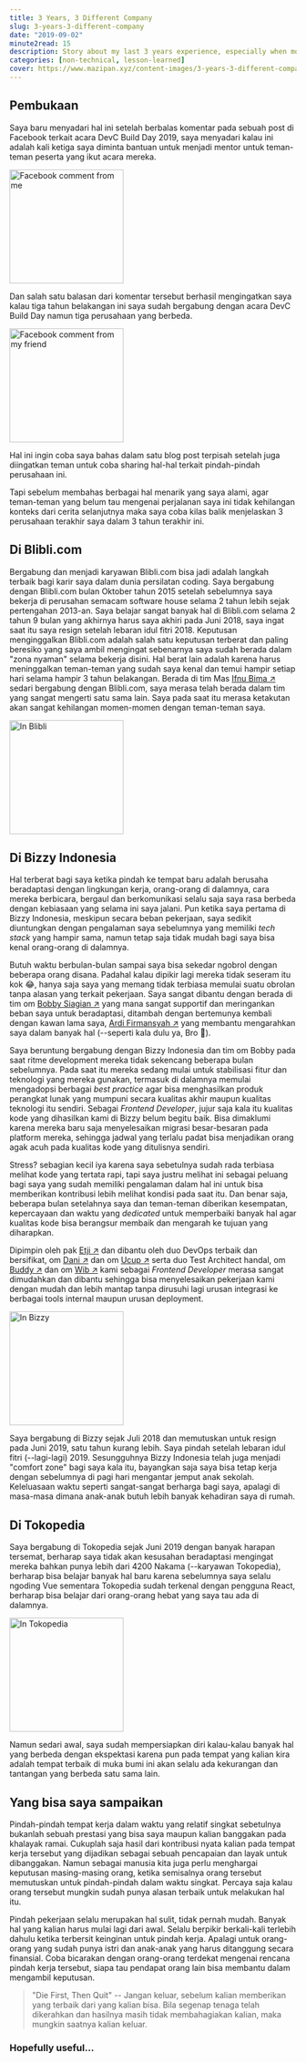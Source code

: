 ```yaml
---
title: 3 Years, 3 Different Company
slug: 3-years-3-different-company
date: "2019-09-02"
minute2read: 15
description: Story about my last 3 years experience, especially when moving from one to another company
categories: [non-technical, lesson-learned]
cover: https://www.mazipan.xyz/content-images/3-years-3-different-company/lion-nTfGYGPURFA.jpg
---
```


## Pembukaan

Saya baru menyadari hal ini setelah berbalas komentar pada sebuah post di Facebook terkait acara DevC Build Day 2019, saya menyadari kalau ini adalah kali ketiga saya diminta bantuan untuk menjadi mentor untuk teman-teman peserta yang ikut acara mereka.

<img v-lazyload src="/images/placeholder-1x1.png" data-src="/content-images/3-years-3-different-company/fb-comment-1.png" alt="Facebook comment from me" height="200px" width="200px">

Dan salah satu balasan dari komentar tersebut berhasil mengingatkan saya kalau tiga tahun belakangan ini saya sudah bergabung dengan acara DevC Build Day namun tiga perusahaan yang berbeda.

<img v-lazyload src="/images/placeholder-1x1.png" data-src="/content-images/3-years-3-different-company/fb-comment-2.png" alt="Facebook comment from my friend" height="200px" width="200px">

Hal ini ingin coba saya bahas dalam satu blog post terpisah setelah juga diingatkan teman untuk coba sharing hal-hal terkait pindah-pindah perusahaan ini.

Tapi sebelum membahas berbagai hal menarik yang saya alami, agar teman-teman yang belum tau mengenai perjalanan saya ini tidak kehilangan konteks dari cerita selanjutnya maka saya coba kilas balik menjelaskan 3 perusahaan terakhir saya dalam 3 tahun terakhir ini.

## Di Blibli.com

Bergabung dan menjadi karyawan Blibli.com bisa jadi adalah langkah terbaik bagi karir saya dalam dunia persilatan coding. Saya bergabung dengan Blibli.com bulan Oktober tahun 2015 setelah sebelumnya saya bekerja di perusahan semacam software house selama 2 tahun lebih sejak pertengahan 2013-an. Saya belajar sangat banyak hal di Blibli.com selama 2 tahun 9 bulan yang akhirnya harus saya akhiri pada Juni 2018, saya ingat saat itu saya resign setelah lebaran idul fitri 2018. Keputusan menginggalkan Blibli.com adalah salah satu keputusan terberat dan paling beresiko yang saya ambil mengingat sebenarnya saya sudah berada dalam "zona nyaman" selama bekerja disini. Hal berat lain adalah karena harus meninggalkan teman-teman yang sudah saya kenal dan temui hampir setiap hari selama hampir 3 tahun belakangan. Berada di tim Mas [Ifnu Bima ↗️](https://www.linkedin.com/in/ifnubima/?source=mazipan) sedari bergabung dengan Blibli.com, saya merasa telah berada dalam tim yang sangat mengerti satu sama lain. Saya pada saat itu merasa ketakutan akan sangat kehilangan momen-momen dengan teman-teman saya.

<img v-lazyload src="/images/placeholder-1x1.png" data-src="/content-images/3-years-3-different-company/in-blibli.jpg" alt="In Blibli" height="200px" width="200px">

## Di Bizzy Indonesia

Hal terberat bagi saya ketika pindah ke tempat baru adalah berusaha beradaptasi dengan lingkungan kerja, orang-orang di dalamnya, cara mereka berbicara, bergaul dan berkomunikasi selalu saja saya rasa berbeda dengan kebiasaan yang selama ini saya jalani. Pun ketika saya pertama di Bizzy Indonesia, meskipun secara beban pekerjaan, saya sedikit diuntungkan dengan pengalaman saya sebelumnya yang memiliki _tech stack_ yang hampir sama, namun tetap saja tidak mudah bagi saya bisa kenal orang-orang di dalamnya.

Butuh waktu berbulan-bulan sampai saya bisa sekedar ngobrol dengan beberapa orang disana. Padahal kalau dipikir lagi mereka tidak seseram itu kok 😂, hanya saja saya yang memang tidak terbiasa memulai suatu obrolan tanpa alasan yang terkait pekerjaan. Saya sangat dibantu dengan berada di tim om [Bobby Siagian ↗️](https://www.linkedin.com/in/bobbysiagian/?source=mazipan) yang mana sangat supportif dan meringankan beban saya untuk beradaptasi, ditambah dengan bertemunya kembali dengan kawan lama saya, [Ardi Firmansyah ↗️](https://www.linkedin.com/in/ardi-firmansyah/?source=mazipan) yang membantu mengarahkan saya dalam banyak hal (--seperti kala dulu ya, Bro 🙇‍).

Saya beruntung bergabung dengan Bizzy Indonesia dan tim om Bobby pada saat ritme development mereka tidak sekencang beberapa bulan sebelumnya. Pada saat itu mereka sedang mulai untuk stabilisasi fitur dan teknologi yang mereka gunakan, termasuk di dalamnya memulai mengadopsi berbagai _best practice_ agar bisa menghasilkan produk perangkat lunak yang mumpuni secara kualitas akhir maupun kualitas teknologi itu sendiri. Sebagai _Frontend Developer_, jujur saja kala itu kualitas kode yang dihasilkan kami di Bizzy belum begitu baik. Bisa dimaklumi karena mereka baru saja menyelesaikan migrasi besar-besaran pada platform mereka, sehingga jadwal yang terlalu padat bisa menjadikan orang agak acuh pada kualitas kode yang ditulisnya sendiri.

Stress? sebagian kecil iya karena saya sebetulnya sudah rada terbiasa melihat kode yang tertata rapi, tapi saya justru melihat ini sebagai peluang bagi saya yang sudah memiliki pengalaman dalam hal ini untuk bisa memberikan kontribusi lebih melihat kondisi pada saat itu. Dan benar saja, beberapa bulan setelahnya saya dan teman-teman diberikan kesempatan, kepercayaan dan waktu yang _dedicated_ untuk memperbaiki banyak hal agar kualitas kode bisa berangsur membaik dan mengarah ke tujuan yang diharapkan.

Dipimpin oleh pak [Etji ↗️](https://www.linkedin.com/in/etjie/) dan dibantu oleh duo DevOps terbaik dan bersifikat, om [Dani ↗️](https://www.linkedin.com/in/kusuma-asdani/) dan om [Ucup ↗️](https://www.linkedin.com/in/herbiono/) serta duo Test Architect handal, om [Buddy ↗️](https://www.linkedin.com/in/buddy-arifin/) dan om [Wib ↗️](https://www.linkedin.com/in/genta-wibowo/) kami sebagai _Frontend Developer_ merasa sangat dimudahkan dan dibantu sehingga bisa menyelesaikan pekerjaan kami dengan mudah dan lebih mantap tanpa dirusuhi lagi urusan integrasi ke berbagai tools internal maupun urusan deployment.

<img v-lazyload src="/images/placeholder-1x1.png" data-src="/content-images/3-years-3-different-company/in-bizzy.jpg" alt="In Bizzy" height="200px" width="200px">

Saya bergabung di Bizzy sejak Juli 2018 dan memutuskan untuk resign pada Juni 2019, satu tahun kurang lebih. Saya pindah setelah lebaran idul fitri (--lagi-lagi) 2019. Sesungguhnya Bizzy Indonesia telah juga menjadi "comfort zone" bagi saya kala itu, bayangkan saja saya bisa tetap kerja dengan sebelumnya di pagi hari mengantar jemput anak sekolah. Keleluasaan waktu seperti sangat-sangat berharga bagi saya, apalagi di masa-masa dimana anak-anak butuh lebih banyak kehadiran saya di rumah.

## Di Tokopedia

Saya bergabung di Tokopedia sejak Juni 2019 dengan banyak harapan tersemat, berharap saya tidak akan kesusahan beradaptasi mengingat mereka bahkan punya lebih dari 4200 Nakama (--karyawan Tokopedia), berharap bisa belajar banyak hal baru karena sebelumnya saya selalu ngoding Vue sementara Tokopedia sudah terkenal dengan pengguna React, berharap bisa belajar dari orang-orang hebat yang saya tau ada di dalamnya.

<img v-lazyload src="/images/placeholder-1x1.png" data-src="/content-images/3-years-3-different-company/in-tokopedia.jpg" alt="In Tokopedia" height="200px" width="200px">

Namun sedari awal, saya sudah mempersiapkan diri kalau-kalau banyak hal yang berbeda dengan ekspektasi karena pun pada tempat yang kalian kira adalah tempat terbaik di muka bumi ini akan selalu ada kekurangan dan tantangan yang berbeda satu sama lain.

## Yang bisa saya sampaikan

Pindah-pindah tempat kerja dalam waktu yang relatif singkat sebetulnya bukanlah sebuah prestasi yang bisa saya maupun kalian banggakan pada khalayak ramai. Cukuplah saja hasil dari kontribusi nyata kalian pada tempat kerja tersebut yang dijadikan sebagai sebuah pencapaian dan layak untuk dibanggakan. Namun sebagai manusia kita juga perlu menghargai keputusan masing-masing orang, ketika semisalnya orang tersebut memutuskan untuk pindah-pindah dalam waktu singkat. Percaya saja kalau orang tersebut mungkin sudah punya alasan terbaik untuk melakukan hal itu.

Pindah pekerjaan selalu merupakan hal sulit, tidak pernah mudah. Banyak hal yang kalian harus mulai lagi dari awal. Selalu berpikir berkali-kali terlebih dahulu ketika terbersit keinginan untuk pindah kerja. Apalagi untuk orang-orang yang sudah punya istri dan anak-anak yang harus ditanggung secara finansial. Coba bicarakan dengan orang-orang terdekat mengenai rencana pindah kerja tersebut, siapa tau pendapat orang lain bisa membantu dalam mengambil keputusan.

> "Die First, Then Quit" -- Jangan keluar, sebelum kalian memberikan yang terbaik dari yang kalian bisa. Bila segenap tenaga telah dikerahkan dan hasilnya masih tidak membahagiakan kalian, maka mungkin saatnya kalian keluar.

### Hopefully useful...
